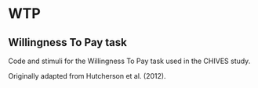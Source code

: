 # WTP
Willingness To Pay task
---
Code and stimuli for the Willingness To Pay task used in the CHIVES study. 

Originally adapted from Hutcherson et al. (2012).